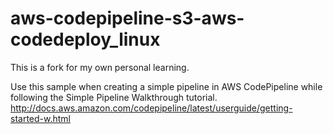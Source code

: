 # aws-codepipeline-s3-aws-codedeploy_linux

This is a fork for my own personal learning.

Use this sample when creating a simple pipeline in AWS CodePipeline while following the Simple Pipeline Walkthrough tutorial. http://docs.aws.amazon.com/codepipeline/latest/userguide/getting-started-w.html
